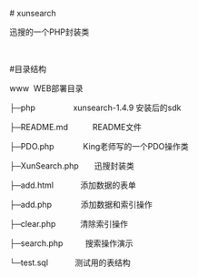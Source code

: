 <p>
    # xunsearch
</p>
<p>
    迅搜的一个PHP封装类
</p>
<p>
    <br/>
</p>
<p>
    #目录结构
</p>
<p>
    www &nbsp;WEB部署目录
</p>
<p>
    ├─php &nbsp; &nbsp; &nbsp; &nbsp; &nbsp; &nbsp; &nbsp; &nbsp; xunsearch-1.4.9 安装后的sdk
</p>
<p>
    ├─README.md &nbsp; &nbsp; &nbsp; &nbsp; &nbsp; README文件
</p>
<p>
    ├─PDO.php &nbsp; &nbsp; &nbsp; &nbsp; &nbsp; &nbsp; King老师写的一个PDO操作类
</p>
<p>
    ├─XunSearch.php &nbsp; &nbsp; &nbsp; 迅搜封装类
</p>
<p>
    ├─add.html &nbsp; &nbsp; &nbsp; &nbsp; &nbsp; &nbsp;添加数据的表单
</p>
<p>
    ├─add.php &nbsp; &nbsp; &nbsp; &nbsp; &nbsp; &nbsp; 添加数据和索引操作
</p>
<p>
    ├─clear.php &nbsp; &nbsp; &nbsp; &nbsp; &nbsp; 清除索引操作
</p>
<p>
    ├─search.php &nbsp; &nbsp; &nbsp; &nbsp; &nbsp;搜索操作演示
</p>
<p>
    └─test.sql &nbsp; &nbsp; &nbsp; &nbsp; &nbsp; &nbsp;测试用的表结构
</p>
<p>
    <br/>
</p>

